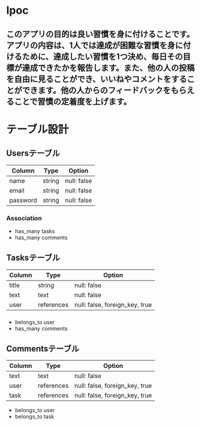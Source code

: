 # Ipoc

## このアプリの目的は良い習慣を身に付けることです。アプリの内容は、1人では達成が困難な習慣を身に付けるために、達成したい習慣を1つ決め、毎日その目標が達成できたかを報告します。また、他の人の投稿を自由に見ることができ、いいねやコメントをすることができます。他の人からのフィードバックをもらえることで習慣の定着度を上げます。

# テーブル設計

## Usersテーブル

| Column   | Type   | Option      |
| -------- | ------ | ----------- |
| name     | string | null: false |
| email    | string | null: false |
| password | string | null: false |

### Association

- has_many tasks
- has_many comments

## Tasksテーブル

| Column | Type       | Option                         |
| ------ | ---------- | ------------------------------ |
| title  | string     | null: false                    |
| text   | text       | null: false                    |
| user   | references | null: false, foreign_key, true |

###

- belongs_to user
- has_many comments

## Commentsテーブル

| Column | Type       | Option                         | 
| ------ | ---------- | ------------------------------ |
| text   | text       | null: false                    |
| user   | references | null: false, foreign_key, true |
| task   | references | null: false, foreign_key, true |

- belongs_to user
- belongs_to task

